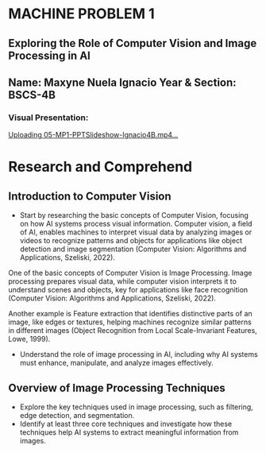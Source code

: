 # MACHINE PROBLEM 1

## Exploring the Role of Computer Vision and Image Processing in AI

**Name: Maxyne Nuela Ignacio**
**Year & Section: BSCS-4B**
---

### Visual Presentation:

[Uploading 05-MP1-PPTSlideshow-Ignacio4B.mp4…](https://github.com/user-attachments/assets/0992377c-e8b4-4329-add0-b836caf25853)

# Research and Comprehend

## Introduction to Computer Vision
- Start by researching the basic concepts of Computer Vision, focusing on how AI systems process visual information.
  Computer vision, a field of AI, enables machines to interpret visual data by analyzing images or videos to recognize patterns and objects for applications like object detection and image segmentation (Computer Vision: Algorithms and Applications, Szeliski, 2022).

One of the basic concepts of Computer Vision is Image Processing. Image processing prepares visual data, while computer vision interprets it to understand scenes and objects, key for applications like face recognition  (Computer Vision: Algorithms and Applications, Szeliski, 2022).

Another example is Feature extraction that identifies distinctive parts of an image, like edges or textures, helping machines recognize similar patterns in different images (Object Recognition from Local Scale-Invariant Features, Lowe, 1999).


- Understand the role of image processing in AI, including why AI systems must enhance, manipulate, and analyze images effectively.

## Overview of Image Processing Techniques
- Explore the key techniques used in image processing, such as filtering, edge detection, and segmentation.
- Identify at least three core techniques and investigate how these techniques help AI systems to extract meaningful information from images.

